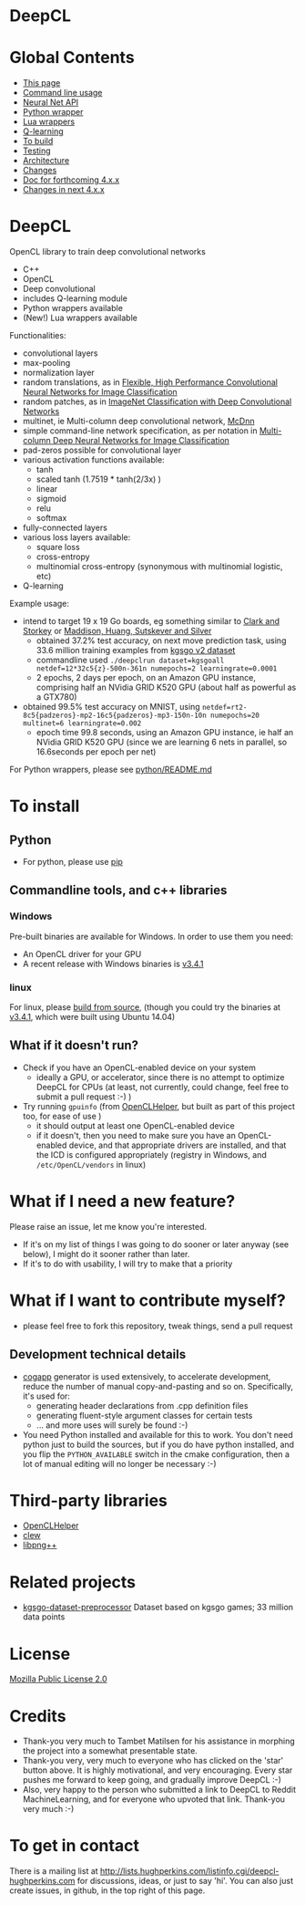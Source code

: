   DeepCL
==========

Global Contents
===============

- [This page](doc/README.md)
- [Command line usage](doc/Commandline.md)
- [Neural Net API](doc/NeuralNetAPI.md)
- [Python wrapper](python/README.md)
- [Lua wrappers](lua/README.md)
- [Q-learning](doc/QLearning.md)
- [To build](doc/Build.md)
- [Testing](doc/Testing.md)
- [Architecture](doc/Architecture.md)
- [Changes](doc/Changes.md)
- [Doc for forthcoming 4.x.x](https://github.com/hughperkins/DeepCL/blob/4.x.x/README.md)
- [Changes in next 4.x.x](https://github.com/hughperkins/DeepCL/blob/4.x.x/doc/Changes.md)

DeepCL
==========

OpenCL library to train deep convolutional networks
- C++
- OpenCL
- Deep convolutional
- includes Q-learning module
- Python wrappers available
- (New!) Lua wrappers available

Functionalities:
* convolutional layers
* max-pooling
* normalization layer
* random translations, as in [Flexible, High Performance Convolutional Neural Networks for Image Classification](http://ijcai.org/papers11/Papers/IJCAI11-210.pdf)
* random patches, as in [ImageNet Classification with Deep Convolutional Networks](http://papers.nips.cc/paper/4824-imagenet-classification-with-deep-convolutional-neural-networks)
* multinet, ie Multi-column deep convolutional network, [McDnn](http://arxiv.org/pdf/1202.2745.pdf)
* simple command-line network specification, as per notation in [Multi-column Deep Neural Networks for Image Classification](http://arxiv.org/pdf/1202.2745.pdf)
* pad-zeros possible for convolutional layer
* various activation functions available:
  * tanh
  * scaled tanh (1.7519 * tanh(2/3x) )
  * linear
  * sigmoid
  * relu
  * softmax
* fully-connected layers
* various loss layers available:
  * square loss
  * cross-entropy
  * multinomial cross-entropy (synonymous with multinomial logistic, etc)
* Q-learning

Example usage:
- intend to target 19 x 19 Go boards, eg something similar to [Clark and Storkey](http://arxiv.org/abs/1412.3409) or [Maddison, Huang, Sutskever and Silver](http://arxiv.org/abs/1412.6564)
  - obtained 37.2% test accuracy, on next move prediction task, using 33.6 million training examples from [kgsgo v2 dataset](https://github.com/hughperkins/kgsgo-dataset-preprocessor)
  - commandline used `./deepclrun dataset=kgsgoall netdef=12*32c5{z}-500n-361n numepochs=2 learningrate=0.0001`
  - 2 epochs, 2 days per epoch, on an Amazon GPU instance, comprising half an NVidia GRID K520 GPU (about half as powerful as a GTX780)
- obtained 99.5% test accuracy on MNIST, using `netdef=rt2-8c5{padzeros}-mp2-16c5{padzeros}-mp3-150n-10n numepochs=20 multinet=6 learningrate=0.002`
  - epoch time 99.8 seconds, using an Amazon GPU instance, ie half an NVidia GRID K520 GPU (since we are learning 6 nets in parallel, so 16.6seconds per epoch per net)

For Python wrappers, please see [python/README.md](python/README.md)

# To install

## Python

* For python, please use [pip](https://pypi.python.org/pypi/DeepCL/3.5.0)

## Commandline tools, and c++ libraries

### Windows

Pre-built binaries are available for Windows.  In order to use them you need:
* An OpenCL driver for your GPU
* A recent release with Windows binaries is [v3.4.1](https://github.com/hughperkins/DeepCL/releases/tag/v3.4.1) 

### linux

For linux, please [build from source](doc/Build.md), (though you could try the binaries at [v3.4.1](https://github.com/hughperkins/DeepCL/releases/tag/v3.4.1), which were built using Ubuntu 14.04)

## What if it doesn't run?

* Check if you have an OpenCL-enabled device on your system
  * ideally a GPU, or accelerator, since there is no attempt to optimize DeepCL for CPUs (at least, not currently, could change, feel free to submit a pull request :-) )
* Try running `gpuinfo` (from [OpenCLHelper](https://github.com/hughperkins/OpenCLHelper), but built as part of this project too, for ease of use )
  * it should output at least one OpenCL-enabled device
  * if it doesn't, then you need to make sure you have an OpenCL-enabled device, and that appropriate drivers are installed, and that the ICD is configured appropriately (registry in Windows, and `/etc/OpenCL/vendors` in linux)

# What if I need a new feature?

Please raise an issue, let me know you're interested.
* If it's on my list of things I was going to do sooner or later anyway (see below), I might do it sooner rather than later.
* If it's to do with usability, I will try to make that a priority

What if I want to contribute myself?
=================

- please feel free to fork this repository, tweak things, send a pull request

## Development technical details
* [cogapp](http://nedbatchelder.com/code/cog/) generator is used extensively, to accelerate development, reduce the number of manual copy-and-pasting and so on.  Specifically, it's used for:
  * generating header declarations from .cpp definition files
  * generating fluent-style argument classes for certain tests
  * ... and more uses will surely be found :-)
* You need Python installed and available for this to work.  You don't need python just to
build the sources, but if you do have python installed, and you flip the `PYTHON_AVAILABLE` switch in the 
cmake configuration, then a lot of manual editing will no longer be necessary :-)

Third-party libraries
=====================

* [OpenCLHelper](https://github.com/hughperkins/OpenCLHelper)
* [clew](https://github.com/martijnberger/clew)
* [libpng++](http://www.nongnu.org/pngpp/doc/0.2.1/)

Related projects
================

* [kgsgo-dataset-preprocessor](https://github.com/hughperkins/kgsgo-dataset-preprocessor) Dataset based on kgsgo games; 33 million data points

License
=======

[Mozilla Public License 2.0](http://mozilla.org/MPL/2.0/)

Credits
=======

* Thank-you very much to Tambet Matilsen for his assistance in morphing the project into a somewhat presentable state.
* Thank-you very, very much to everyone who has clicked on the 'star' button above.  It is highly motivational, and very encouraging.  Every star pushes me forward to keep going, and gradually improve DeepCL :-)
* Also, very happy to the person who submitted a link to DeepCL to Reddit MachineLearning, and for everyone who upvoted that link.  Thank-you very much :-)

To get in contact
=================

There is a mailing list at http://lists.hughperkins.com/listinfo.cgi/deepcl-hughperkins.com for discussions, ideas, or just to say 'hi'.  You can also just create issues, in github, in the top right of this page.

